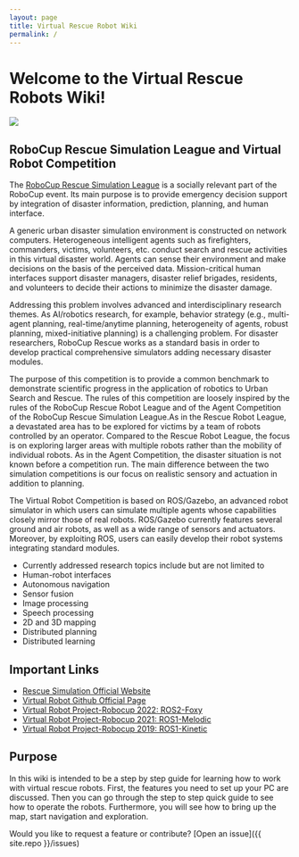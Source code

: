 ```yaml
---
layout: page
title: Virtual Rescue Robot Wiki
permalink: /
---
```


# Welcome to the Virtual Rescue Robots Wiki!

<img src="https://rvrl-wiki.github.io/assets/img/overview.jpg"/>

## RoboCup Rescue Simulation League and Virtual Robot Competition

The [RoboCup Rescue Simulation League](https://www.robocup.org/leagues/27) is a socially relevant part of the RoboCup event. Its main purpose is to provide emergency decision support by integration of disaster information, prediction, planning, and human interface.

A generic urban disaster simulation environment is constructed on network computers. Heterogeneous intelligent agents such as firefighters, commanders, victims, volunteers, etc. conduct search and rescue activities in this virtual disaster world. Agents can sense their environment and make decisions on the basis of the perceived data. Mission-critical human interfaces support disaster managers, disaster relief brigades, residents, and volunteers to decide their actions to minimize the disaster damage.

Addressing this problem involves advanced and interdisciplinary research themes. As AI/robotics research, for example, behavior strategy (e.g., multi-agent planning, real-time/anytime planning, heterogeneity of agents, robust planning, mixed-initiative planning) is a challenging problem. For disaster researchers, RoboCup Rescue works as a standard basis in order to develop practical comprehensive simulators adding necessary disaster modules.

The purpose of this competition is to provide a common benchmark to demonstrate scientific progress in the application of robotics to Urban Search and Rescue. The rules of this competition are loosely inspired by the rules of the RoboCup Rescue Robot League and of the Agent Competition of the RoboCup Rescue Simulation League.As in the Rescue Robot League, a devastated area has to be explored for victims by a team of robots controlled by an operator. Compared to the Rescue Robot League, the focus is on exploring larger areas with multiple robots
rather than the mobility of individual robots. As in the Agent Competition, the disaster situation is not known before a competition run. The main difference between the two simulation competitions is our focus on realistic sensory and actuation in addition to planning. 

The Virtual Robot Competition is based on ROS/Gazebo, an advanced robot simulator in which users can simulate multiple agents whose capabilities closely mirror those of real robots. ROS/Gazebo currently features several ground and air robots, as well as a wide range of sensors and actuators. Moreover, by exploiting ROS, users can easily develop their robot systems integrating standard modules.

* Currently addressed research topics include but are not limited to
* Human-robot interfaces
* Autonomous navigation
* Sensor fusion
* Image processing
* Speech processing
* 2D and 3D mapping
* Distributed planning
* Distributed learning
  
## Important Links
* [Rescue Simulation Official Website](https://rescuesim.robocup.org/)
* [Virtual Robot Github Official Page](https://github.com/RoboCup-RSVRL)
* [Virtual Robot Project-Robocup 2022: ROS2-Foxy](https://github.com/RoboCup-RSVRL/RoboCup2022RVRL_Demo)
* [Virtual Robot Project-Robocup 2021: ROS1-Melodic](https://github.com/RoboCup-RSVRL/RoboCup2021RVRL_Demo)
* [Virtual Robot Project-Robocup 2019: ROS1-Kinetic](https://github.com/RoboCup-RSVRL/RoboCup2019RVRL_Demo)

## Purpose
In this wiki is intended to be a step by step guide for learning how to work with virtual rescue robots. First, the features you need to set up your PC are discussed. Then you can go through the step to step quick guide to see how to operate the robots. Furthermore, you will see how to bring up the map, start navigation and exploration.




Would you like to request a feature or contribute?
[Open an issue]({{ site.repo }}/issues)
